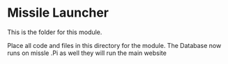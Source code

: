 # Missile Launcher
This is the folder for this module.

Place all code and files in this directory for the module.
The Database now runs on missle .Pi as well they will run the main website


